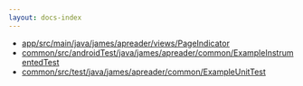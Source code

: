 ```yaml
---
layout: docs-index
---
```

- [app/src/main/java/james/apreader/views/PageIndicator](app/src/main/java/james/apreader/views/PageIndicator)
- [common/src/androidTest/java/james/apreader/common/ExampleInstrumentedTest](common/src/androidTest/java/james/apreader/common/ExampleInstrumentedTest)
- [common/src/test/java/james/apreader/common/ExampleUnitTest](common/src/test/java/james/apreader/common/ExampleUnitTest)
